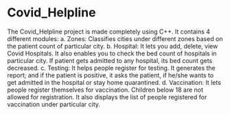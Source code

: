 # Covid_Helpline
The Covid_Helpline project is made completely using C++.
It contains 4 different modules:
a. Zones: Classifies cities under different zones based on the patient count of particular city.
b. Hospital: It lets you add, delete, view Covid Hospitals. It also enables you to check the bed count of hospitals in particular city. If patient gets admitted to any hospital, its bed count gets decreased.
c. Testing: It helps people register for testing. It generates the report; and if the patient is positive, it asks the patient, if he/she wants to get admitted in the hospital or stay home quarantined.
d. Vaccination: It lets people register themselves for vaccination. Children below 18 are not allowed for registration. It also displays the list of people registered for vaccination under particular city.
